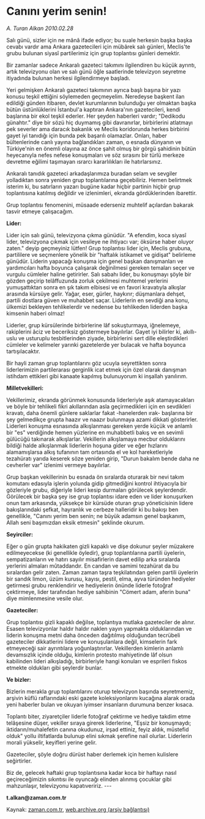 # Canını yerim senin!

*A. Turan Alkan 2010.02.28*

<tr><td class="metin" colspan="2" style="padding-top: 20px; padding-left: 5px; ">Salı günü, sizler için ne mânâ ifade ediyor; bu suale herkesin başka başka cevabı vardır ama Ankara gazetecileri için mübârek salı günleri, Meclis'te grubu bulunan siyasî partilerimiz için grup toplantısı günleri demektir.</td></tr><tr><td class="metin" colspan="2" style="padding-top: 20px; padding-left: 5px; "><p>Bir zamanlar sadece Ankaralı gazeteci takımını ilgilendiren bu küçük ayrıntı, artık televizyonu olan ve salı günü öğle saatlerinde televizyon seyretme itiyadında bulunan herkesi ilgilendirmeye başladı.
<p> Yeri gelmişken Ankaralı gazeteci takımının ayrıca başlı başına bir yazı konusu teşkil ettiğini söylemeden geçmeyelim. Neredeyse başkent ilan edildiği günden itibaren, devlet kurumlarının bulunduğu yer olmaktan başka bütün üstünlüklerini İstanbul'a kaptıran Ankara'nın gazetecileri, kendi başlarına bir ekol teşkil ederler. Her şeyden haberleri vardır; "Dedikodu günahtır." diye bir sözü hiç duymamış gibi davranırlar, birbirlerini atlatmayı pek severler ama daracık bakanlık ve Meclis koridorunda herkes birbirini gayet iyi tanıdığı için bunda pek başarılı olamazlar. Onları, haber bültenlerinde canlı yayına bağlandıkları zaman, o esnada dünyanın ve Türkiye'nin en önemli olayına az önce şahit olmuş bir görgü şahidinin bütün heyecanıyla nefes nefese konuşmaları ve söz sırasını bir türlü merkeze devretme eğilimi taşımayan ısrarcı kararlılıkları ile hatırlarsınız.
<p> Ankaralı tanıdık gazeteci arkadaşlarımıza buradan selam ve sevgiler yolladıktan sonra yeniden grup toplantılarına geçebiliriz. Hemen belirtmek isterim ki, bu satırların yazarı bugüne kadar hiçbir partinin hiçbir grup toplantısına katılmış değildir ve izlenimleri, ekranda gördüklerinden ibarettir.
<p> Grup toplantısı fenomenini, müsaade ederseniz muhtelif açılardan bakarak tasvir etmeye çalışacağım.
<p> <b>Lider:</b>
<p> Lider için salı günü, televizyona çıkma günüdür. "A efendim, koca siyasî lider, televizyona çıkmak için vesileye ne ihtiyacı var; öksürse haber oluyor zaten." deyip geçmeyiniz lütfen! Grup toplantısı lider için, Meclis grubuna, partililere ve seçmenlere yönelik bir "haftalık istikamet ve gidişat" belirleme günüdür. Liderin yapacağı konuşma için genel başkan danışmanları ve yardımcıları hafta boyunca çalışarak değinilmesi gereken temaları seçer ve vurgulu cümleler haline getirirler. Salı sabahı lider, bu konuşmayı şöyle bir gözden geçirip telâffuzunda zorluk çekilmesi muhtemel yerlerini yumuşattıktan sonra en şık takım elbisesi ve en favori kravatıyla alkışlar arasında kürsüye gelir. Yağar, eser, gürler, haykırır; düşmanlara dehşet, partili dostlara güven ve muhabbet saçar. Liderlerin en sevdiği ana konu, ülkemizi bekleyen tehlikelerdir ve nedense bu tehlikeden liderden başka kimsenin haberi olmaz!
<p> Liderler, grup kürsülerinde birbirlerine lâf sokuşturmaya, iğnelemeye, rakiplerini âciz ve beceriksiz göstermeye bayılırlar. Gayet iyi bilirler ki, akıllı-uslu ve usturuplu tesbitlerinden ziyade, birbirlerini sert dille eleştirdikleri cümleler ve kelimeler yarınki gazetelerde yer bulacak ve hafta boyunca tartışılacaktır.
<p> Bir hayli zaman grup toplantılarını göz ucuyla seyrettikten sonra liderlerimizin partilerarası gerginlik icat etmek için özel olarak danışman istihdam ettikleri gibi kanaate kapılmış bulunuyorum ki inşallah yanılırım.
<p> <b>Milletvekilleri:</b>
<p> Vekillerimiz, ekranda görünmek konusunda liderleriyle aşık atamayacakları ve böyle bir tehlikeli fikri akıllarından asla geçirmedikleri için en sevdikleri kravatı, daha önemli günlere saklarlar fakat -hanelerden ırak- başlarına bir şey gelmedikçe grupta haazır ve naazır bulunmaya azami dikkati gösterirler. Liderleri konuşma esnasında alkışlanması gereken yerde küçük ve anlamlı bir "es" verdiğinde hemen yüzlerine en muhabbetli bakış ve en sevimli gülücüğü takınarak alkışlarlar. Vekillerin alkışlamaya mecbur olduklarını bildiği halde alkışlanmak liderlerin hoşuna gider ve eğer hızlarını alamamışlarsa alkış tufanının tam ortasında el ve kol hareketleriyle tezahüratı yarıda keserek söze yeniden girip, "Durun bakalım bende daha ne cevherler var" izlenimi vermeye bayılırlar.
<p> Grup başkan vekillerinin bu esnada ön sıralarda oturarak bir nevi takım komutanı edasıyla işlerin yolunda gidip gitmediğini kontrol ihtiyacıyla bir gözleriyle grubu, diğeriyle lideri kesip durmaları görülecek şeylerdendir. Görülecek bir başka şey ise grup toplantısı idare eden ve lider konuşurken onun tam arkasında, yüksekçe bir kürsüde oturan grup yöneticisinin lidere bakışlarındaki şefkat, hayranlık ve cerbeze halleridir ki bu bakışı ben genellikle, "Canını yerim ben senin; ne büyük adamsın genel başkanım, Allah seni başımızdan eksik etmesin" şeklinde okurum.
<p> <b>Seyirciler:</b>
<p> Eğer o gün grupta hakikaten gizli kapaklı ve dişe dokunur şeyler müzakere edilmeyecekse (ki genellikle öyledir), grup toplantılarına partili üyelerin, sempatizanların ve hatırı sayılır misafirlerin davet edilip arka sıralarda yerlerini almaları mûtaddandır. En candan ve samimi tezahürat da bu sıralardan gelir zaten. Zaman zaman taşra teşkilatından gelen partili üyelerin bir sandık limon, üzüm kurusu, kayısı, pestil, elma, ayva türünden hediyeler getirmesi grubu renklendirir ve hediyelerin önünde liderle fotoğraf çektirmeye, lider tarafından hediye sahibinin "Cömert adam, aferin buna" diye mimlenmesine vesile olur.
<p> <b>Gazeteciler:</b>
<p> Grup toplantısı gizli kapaklı değilse, toplantıya mutlaka gazeteciler de alınır. Esasen televizyonlar haldır haldır naklen yayın yapmakta olduklarından ve liderin konuşma metni daha önceden dağıtılmış olduğundan tecrübeli gazeteciler dikkatlerini lidere ve konuşulanlara değil, kimselerin fark etmeyeceği sair ayrıntılara yoğunlaştırırlar. Vekillerden kimlerin anlamlı devamsızlık içinde olduğu, kimlerin protesto mahiyetinde lâf olsun kabilinden lideri alkışladığı, birbirleriyle hangi konuları ve esprileri fiskos etmekte oldukları gibi şeylerdir bunlar.
<p> <b>Ve bizler:</b>
<p> Bizlerin merakla grup toplantılarını oturup televizyon başında seyretmemiz, arşivin küflü raflarındaki eski gazete koleksiyonlarını kucağına alarak orada yeni haberler bulan ve okuyan iyimser insanların durumuna benzer kısaca.
<p> Toplantı biter, ziyaretçiler liderle fotoğraf çektirme ve hediye takdim etme telâşesine düşer, vekiller sıraya girerek liderlerine, "Eşsiz bir konuşmaydı; iktidarın/muhalefetin canına okudunuz, irşad ettiniz, feyiz aldık, müstefid olduk" yollu iltifatlarda bulunup elini sıkmak şerefine nail olurlar. Liderlerin morali yükselir, keyifleri yerine gelir.
<p> Gazeteciler, şöyle doğru dürüst haber derlemek için hemen kulislere seğirtirler.
<p> Biz de, gelecek haftaki grup toplantısına kadar koca bir haftayı nasıl geçireceğimizin sıkıntısı ile oyuncağı elinden alınmış çocuklar gibi mahzunlaşır, televizyonu kapatıveririz. ---
<p><b>t.alkan@zaman.com.tr</b><br/></p></p></p></p></p></p></p></p></p></p></p></p></p></p></p></p></p></p></p></p></p></td></tr>

Kaynak: [zaman.com.tr](http://zaman.com.tr/yazar.do?yazino=956282), [web.archive.org (arşiv bağlantısı)](http://web.archive.org/web/20100304175704/http://zaman.com.tr:80/yazar.do?yazino=956282)
